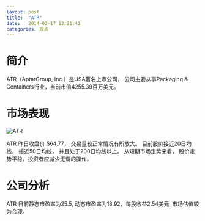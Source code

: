```yaml
---
layout: post
title:  "ATR"
date:   2014-02-17 12:21:41
categories: 观点
---
```


# 简介
ATR（AptarGroup, Inc.）是USA著名上市公司，
公司主要从事Packaging & Containers行业，当前市值4255.39百万美元。

# 市场表现

![ATR](http://finviz.com/chart.ashx?t=ATR&ty=c&ta=1&p=d&s=l)

ATR 昨日收盘价 $64.77，
交易量较正常情况有所放大。
目前股价接近20日均线，
接近50日均线，
并且处于200日均线以上。
从短期市场走势来看，
股价走势平稳，投资者应减少无谓的操作。

# 公司分析
ATR 目前静态市盈率为25.5, 动态市盈率为18.92，每股收益2.54美元,
市场估值较为合理。
